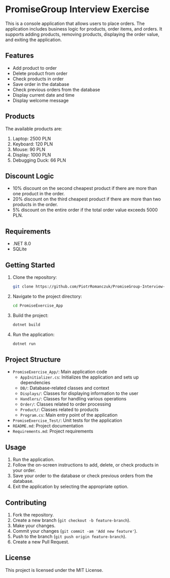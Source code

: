 # PromiseGroup Interview Exercise

This is a console application that allows users to place orders. The application includes business logic for products, order items, and orders. It supports adding products, removing products, displaying the order value, and exiting the application.

## Features

- Add product to order
- Delete product from order
- Check products in order
- Save order in the database
- Check previous orders from the database
- Display current date and time
- Display welcome message

## Products

The available products are:

1. Laptop: 2500 PLN
2. Keyboard: 120 PLN
3. Mouse: 90 PLN
4. Display: 1000 PLN
5. Debugging Duck: 66 PLN

## Discount Logic

- 10% discount on the second cheapest product if there are more than one product in the order.
- 20% discount on the third cheapest product if there are more than two products in the order.
- 5% discount on the entire order if the total order value exceeds 5000 PLN.

## Requirements

- .NET 8.0
- SQLite

## Getting Started

1. Clone the repository:

    ```sh
    git clone https://github.com/PiotrRomanczuk/PromiseGroup-Interview-Exercise
    ```

2. Navigate to the project directory:

    ```sh
    cd PromiseExercise_App
    ```

3. Build the project:

    ```sh
    dotnet build
    ```

4. Run the application:

    ```sh
    dotnet run
    ```

## Project Structure

- `PromiseExercise_App/`: Main application code
  - `AppInitializer.cs`: Initializes the application and sets up dependencies
  - `DB/`: Database-related classes and context
  - `Displays/`: Classes for displaying information to the user
  - `Handlers/`: Classes for handling various operations
  - `Order/`: Classes related to order processing
  - `Product/`: Classes related to products
  - `Program.cs`: Main entry point of the application
- `PromiseExercise_Test/`: Unit tests for the application
- `README.md`: Project documentation
- `Requirements.md`: Project requirements

## Usage

1. Run the application.
2. Follow the on-screen instructions to add, delete, or check products in your order.
3. Save your order to the database or check previous orders from the database.
4. Exit the application by selecting the appropriate option.

## Contributing

1. Fork the repository.
2. Create a new branch (`git checkout -b feature-branch`).
3. Make your changes.
4. Commit your changes (`git commit -am 'Add new feature'`).
5. Push to the branch (`git push origin feature-branch`).
6. Create a new Pull Request.

## License

This project is licensed under the MIT License.
